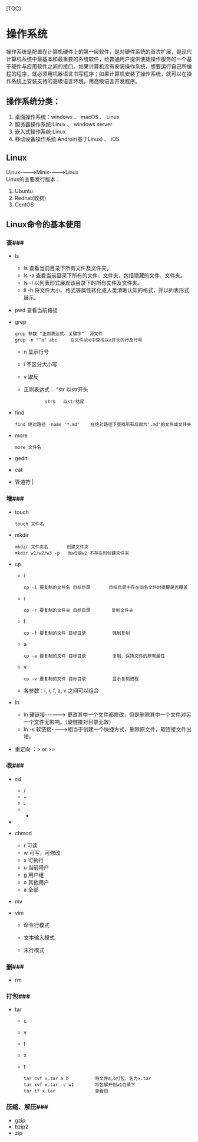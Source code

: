 [TOC]
# 操作系统 #
操作系统是配置在计算机硬件上的第一层软件，是对硬件系统的首次扩展，是现代计算机系统中最基本和最重要的系统软件，给普通用户提供便捷操作服务的一个基于硬件与应用软件之间的接口。如果计算机没有安装操作系统，想要运行自己所编程的程序，就必须用机器语言书写程序；如果计算机安装了操作系统，就可以在操作系统上安装支持的高级语言环境，用高级语言开发程序。<br />
## 操作系统分类：<br />
1. 桌面操作系统：windows 、 macOS 、 Linux<br />
1. 服务器操作系统:Linux 、 windows server<br />
1. 嵌入式操作系统:Linux<br />
1. 移动设备操作系统:Androir(基于Linux) 、 iOS<br />
## Linux ##
Uinux---->Minix---->Linux<br />
Linux的主要发行版本：<br />
1. Ubuntu<br />
2. Redhat(收费)<br />
3. CentOS<br />
## Linux命令的基本使用 ##
### 查###
- ls
  - ls                   查看当前目录下所有文件及文件夹。
  - ls -a              查看当前目录下所有的文件、文件夹，包括隐藏的文件、文件夹。
  - ls -l               以列表形式展现该目录下的所有文件及文件夹。
  - ll -h              将文件大小、格式等属性转化成人类清晰认知的格式，并以列表形式展示。

- pwd                   查看当前路径

- grep

  ```
  grep 参数 "正则表达式、关键字"  源文件 
  grep -n "^a" abc     在文件abc中查找以a开头的行及行号
  ```

  - n    显示行号

  - i     不区分大小写

  - v    取反

  - 正则表达式： ^str   以str开头

       			str$   以str结尾

- find

  ```
  find 绝对路径 -name '*.md'    在绝对路径下查找所有后缀为'.md'的文件或文件夹
  ```

- more

  ``` 
  more 文件名
  ```

- gedit

- cat

- 管道符  |



### 增###

- touch

  ```
  touch 文件名
  ```

- mkdir

  ```
  mkdir 文件夹名       创建文件夹
  mkdir w1/w2/w3 -p   当w1或w2 不存在时创建文件夹
  ```

- cp

  - i

    ```
    cp -i 要复制的文件名 目标目录       目标目录中存在同名文件时提醒是否覆盖
    ```

  - r

    ```
    cp -r 要复制的文件夹 目标目录        复制文件夹
    ```

  - f

    ```
    cp -f 要复制的文件 目标目录          强制复制
    ```

  - a

    ```
    cp -a 要复制的文件 目标目录          复制，保持文件的原有属性
    ```

  - v

    ```
    cp -v 要复制的文件 目标目录          显示复制进程
    ```

  - 各参数：i, r, f, a, v 之间可以组合

- ln

  - ln  硬链接------> 更改其中一个文件都修改，但是删除其中一个文件对另一个文件无影响。（硬链接对目录无效）
  - ln -s  软链接---->相当于创建一个快捷方式，删除原文件，软连接文件出错。

- 重定向 ：>   or >>

### 改###

- cd
  - /
  - ~
  - .
  - -
- 

- chmod

  - r  可读
  - w  可写，可修改
  - x  可执行
  - u  当前用户
  - g  用户组
  - o  其他用户
  - a  全部

- mv

- vim

  - 命令行模式

  - 文本输入模式

  - 末行模式

    

### 删###

- rm



### 打包###

- tar
  - c

  - v

  - f

  - x

  - t

    ```
    tar cvf x.tar a b          将文件a,b打包，名为x.tar
    tar xvf x.tar -c w1        将包解开到w1目录下
    tar tf x.tar               查看包
    ```

    

### 压缩、解压###

- gzip
- bzip2
- zip 